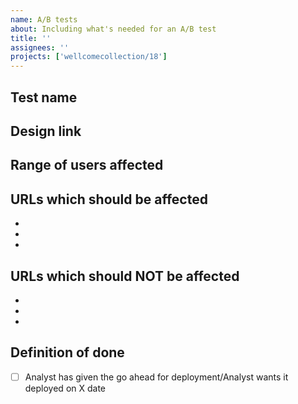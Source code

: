 ```yaml
---
name: A/B tests
about: Including what's needed for an A/B test
title: ''
assignees: ''
projects: ['wellcomecollection/18']
---
```


## Test name


## Design link
<!-- add link to design to be tested here -->

## Range of users affected


## URLs which should be affected
-
-
-

## URLs which should NOT be affected
-
-
-

## Definition of done
- [ ] Analyst has given the go ahead for deployment/Analyst wants it deployed on X date
